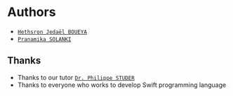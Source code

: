 # Authors

*   [`Hethsron Jedaël BOUEYA`](mailto:hetshron-jeadel.boueya@uha.fr)
*   [`Pranamika SOLANKI`](mailto:pranamika.solanki@uha.fr)

## Thanks

*   Thanks to our tutor [`Dr. Philippe STUDER`](mailto:philippe.studer@uha.fr)
*   Thanks to everyone who works to develop Swift programming language